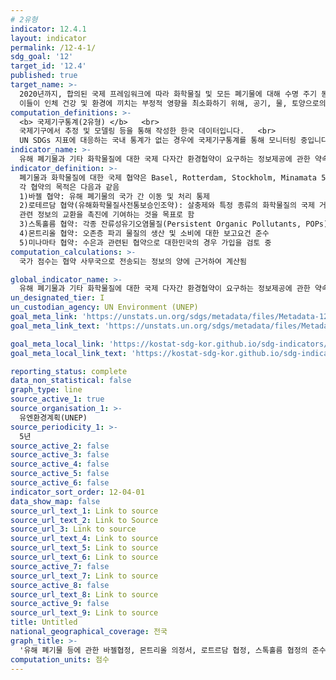 ```yaml
---
# 2유형
indicator: 12.4.1
layout: indicator
permalink: /12-4-1/
sdg_goal: '12'
target_id: '12.4'
published: true
target_name: >-
  2020년까지, 합의된 국제 프레임워크에 따라 화학물질 및 모든 폐기물에 대해 수명 주기 동안 친환경적인 관리를 달성하고, 
  이들이 인체 건강 및 환경에 끼치는 부정적 영향을 최소화하기 위해, 공기, 물, 토양으로의 배출을 크게 감소
computation_definitions: >-
  <b> 국제기구통계(2유형) </b>   <br>
  국제기구에서 추정 및 모델링 등을 통해 작성한 한국 데이터입니다.   <br>
  UN SDGs 지표에 대응하는 국내 통계가 없는 경우에 국제기구통계를 통해 모니터링 중입니다. 
indicator_name: >-
  유해 폐기물과 기타 화학물질에 대한 국제 다자간 환경협약이 요구하는 정보제공에 관한 약속과 의무를 이행하는 당사국 수
indicator_definition: >-
  폐기물과 화학물질에 대한 국제 협약은 Basel, Rotterdam, Stockholm, Minamata 5가지이며, 이 협약에서 요구하는 정보제공에 관한 약속과 의무를 당사국에서 행하는지가 평가됨
  각 협약의 목적은 다음과 같음
  1)바젤 협약: 유해 폐기물의 국가 간 이동 및 처리 통제
  2)로테르담 협약(유해화학물질사전통보승인조약): 살충제와 특정 종류의 화학물질의 국제 거래에 대한 절차적 합의. 또한 유해물질의 올바른 사용과 
  관련 정보의 교환을 촉진에 기여하는 것을 목표로 함
  3)스톡홀름 협약: 각종 잔류성유기오염물질(Persistent Organic Pollutants, POPs)로부터 인간과 환경을 보호
  4)몬트리올 협약: 오존층 파괴 물질의 생산 및 소비에 대한 보고요건 준수
  5)미나마타 협약: 수은과 관련된 협약으로 대한민국의 경우 가입을 검토 중
computation_calculations: >-
  국가 점수는 협약 사무국으로 전송되는 정보의 양에 근거하여 계산됨 

global_indicator_name: >-
  유해 폐기물과 기타 화학물질에 대한 국제 다자간 환경협약이 요구하는 정보제공에 관한 약속과 의무를 이행하는 당사국 수
un_designated_tier: I
un_custodian_agency: UN Environment (UNEP)
goal_meta_link: 'https://unstats.un.org/sdgs/metadata/files/Metadata-12-04-01.pdf'
goal_meta_link_text: 'https://unstats.un.org/sdgs/metadata/files/Metadata-12-04-01.pdf'

goal_meta_local_link: 'https://kostat-sdg-kor.github.io/sdg-indicators/public/data/Metadata-12-04-01_KOR.pdf'
goal_meta_local_link_text: 'https://kostat-sdg-kor.github.io/sdg-indicators/public/data/Metadata-12-04-01_KOR.pdf'

reporting_status: complete
data_non_statistical: false
graph_type: line
source_active_1: true
source_organisation_1: >-
  유엔환경계획(UNEP)
source_periodicity_1: >-
  5년
source_active_2: false
source_active_3: false
source_active_4: false
source_active_5: false
source_active_6: false
indicator_sort_order: 12-04-01
data_show_map: false
source_url_text_1: Link to source
source_url_text_2: Link to Source
source_url_3: Link to source
source_url_text_4: Link to source
source_url_text_5: Link to source
source_url_text_6: Link to source
source_active_7: false
source_url_text_7: Link to source
source_active_8: false
source_url_text_8: Link to source
source_active_9: false
source_url_text_9: Link to source
title: Untitled
national_geographical_coverage: 전국
graph_title: >-
  '유해 폐기물 등에 관한 바젤협정, 몬트리올 의정서, 로트르담 협정, 스톡홀름 협정의 준수하는 국가의 점수'
computation_units: 점수
---
```

